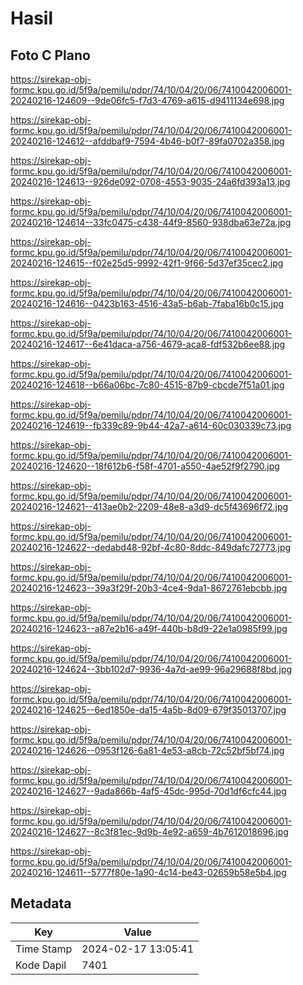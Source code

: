 # Hasil

## Foto C Plano

https://sirekap-obj-formc.kpu.go.id/5f9a/pemilu/pdpr/74/10/04/20/06/7410042006001-20240216-124609--9de06fc5-f7d3-4769-a615-d9411134e698.jpg

https://sirekap-obj-formc.kpu.go.id/5f9a/pemilu/pdpr/74/10/04/20/06/7410042006001-20240216-124612--afddbaf9-7594-4b46-b0f7-89fa0702a358.jpg

https://sirekap-obj-formc.kpu.go.id/5f9a/pemilu/pdpr/74/10/04/20/06/7410042006001-20240216-124613--926de092-0708-4553-9035-24a6fd393a13.jpg

https://sirekap-obj-formc.kpu.go.id/5f9a/pemilu/pdpr/74/10/04/20/06/7410042006001-20240216-124614--33fc0475-c438-44f9-8560-938dba63e72a.jpg

https://sirekap-obj-formc.kpu.go.id/5f9a/pemilu/pdpr/74/10/04/20/06/7410042006001-20240216-124615--f02e25d5-9992-42f1-9f66-5d37ef35cec2.jpg

https://sirekap-obj-formc.kpu.go.id/5f9a/pemilu/pdpr/74/10/04/20/06/7410042006001-20240216-124616--0423b163-4516-43a5-b6ab-7faba16b0c15.jpg

https://sirekap-obj-formc.kpu.go.id/5f9a/pemilu/pdpr/74/10/04/20/06/7410042006001-20240216-124617--6e41daca-a756-4679-aca8-fdf532b6ee88.jpg

https://sirekap-obj-formc.kpu.go.id/5f9a/pemilu/pdpr/74/10/04/20/06/7410042006001-20240216-124618--b66a06bc-7c80-4515-87b9-cbcde7f51a01.jpg

https://sirekap-obj-formc.kpu.go.id/5f9a/pemilu/pdpr/74/10/04/20/06/7410042006001-20240216-124619--fb339c89-9b44-42a7-a614-60c030339c73.jpg

https://sirekap-obj-formc.kpu.go.id/5f9a/pemilu/pdpr/74/10/04/20/06/7410042006001-20240216-124620--18f612b6-f58f-4701-a550-4ae52f9f2790.jpg

https://sirekap-obj-formc.kpu.go.id/5f9a/pemilu/pdpr/74/10/04/20/06/7410042006001-20240216-124621--413ae0b2-2209-48e8-a3d9-dc5f43696f72.jpg

https://sirekap-obj-formc.kpu.go.id/5f9a/pemilu/pdpr/74/10/04/20/06/7410042006001-20240216-124622--dedabd48-92bf-4c80-8ddc-849dafc72773.jpg

https://sirekap-obj-formc.kpu.go.id/5f9a/pemilu/pdpr/74/10/04/20/06/7410042006001-20240216-124623--39a3f29f-20b3-4ce4-9da1-8672761ebcbb.jpg

https://sirekap-obj-formc.kpu.go.id/5f9a/pemilu/pdpr/74/10/04/20/06/7410042006001-20240216-124623--a87e2b16-a49f-440b-b8d9-22e1a0985f99.jpg

https://sirekap-obj-formc.kpu.go.id/5f9a/pemilu/pdpr/74/10/04/20/06/7410042006001-20240216-124624--3bb102d7-9936-4a7d-ae99-96a29688f8bd.jpg

https://sirekap-obj-formc.kpu.go.id/5f9a/pemilu/pdpr/74/10/04/20/06/7410042006001-20240216-124625--6ed1850e-da15-4a5b-8d09-679f35013707.jpg

https://sirekap-obj-formc.kpu.go.id/5f9a/pemilu/pdpr/74/10/04/20/06/7410042006001-20240216-124626--0953f126-6a81-4e53-a8cb-72c52bf5bf74.jpg

https://sirekap-obj-formc.kpu.go.id/5f9a/pemilu/pdpr/74/10/04/20/06/7410042006001-20240216-124627--9ada866b-4af5-45dc-995d-70d1df6cfc44.jpg

https://sirekap-obj-formc.kpu.go.id/5f9a/pemilu/pdpr/74/10/04/20/06/7410042006001-20240216-124627--8c3f81ec-9d9b-4e92-a659-4b7612018696.jpg

https://sirekap-obj-formc.kpu.go.id/5f9a/pemilu/pdpr/74/10/04/20/06/7410042006001-20240216-124611--5777f80e-1a90-4c14-be43-02659b58e5b4.jpg


## Metadata

| Key        | Value               |
| ---------- | ------------------- |
| Time Stamp | 2024-02-17 13:05:41 |
| Kode Dapil | 7401                |



